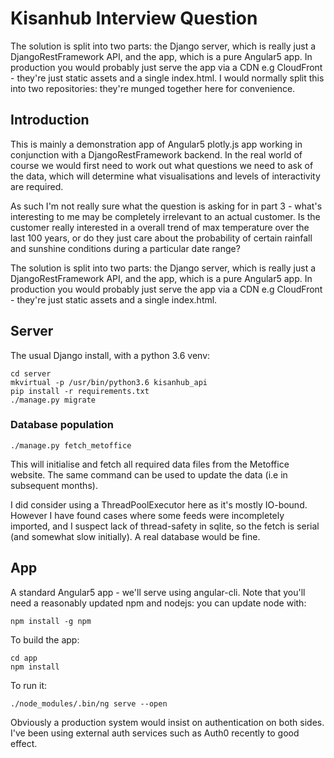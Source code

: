 # Kisanhub Interview Question

The solution is split into two parts: the Django server, which is really just a DjangoRestFramework API, and the app, which is a pure Angular5 app. In production you would probably just serve the app via a CDN e.g CloudFront - they're just static assets and a single index.html. I would normally split this into two repositories: they're munged together here for convenience.
## Introduction

This is mainly a demonstration app of Angular5 plotly.js app working in conjunction with a DjangoRestFramework backend. In the real world of course we would first need to work out what questions we need to ask of the data, which will determine what visualisations and levels of interactivity are required. 

As such I'm not really sure what the question is asking for in part 3 - what's interesting to me may be completely irrelevant to an actual customer. Is the customer really interested in a overall trend of max temperature over the last 100 years, or do they just care about the probability of certain rainfall and sunshine conditions during a particular date range? 

The solution is split into two parts: the Django server, which is really just a DjangoRestFramework API, and the app, which is a pure Angular5 app. In production you would probably just serve the app via a CDN e.g CloudFront - they're just static assets and a single index.html.

## Server

The usual Django install, with a python 3.6 venv:
```
cd server
mkvirtual -p /usr/bin/python3.6 kisanhub_api
pip install -r requirements.txt
./manage.py migrate
```

### Database population

`./manage.py fetch_metoffice`

This will initialise and fetch all required data files from the Metoffice website. The same command can be used to update the data (i.e in subsequent months).

I did consider using a ThreadPoolExecutor here as it's mostly IO-bound. However I have found cases where some feeds were incompletely imported, and I suspect lack of thread-safety in sqlite, so the fetch is serial (and somewhat slow initially). A real database would be fine.

## App

A standard Angular5 app - we'll serve using angular-cli. Note that you'll need a reasonably updated npm and nodejs: you can update node with:

`npm install -g npm`

To build the app:

```
cd app
npm install
```

To run it:

```
./node_modules/.bin/ng serve --open
```

Obviously a production system would insist on authentication on both sides. I've been using external auth services such as Auth0 recently to good effect.
